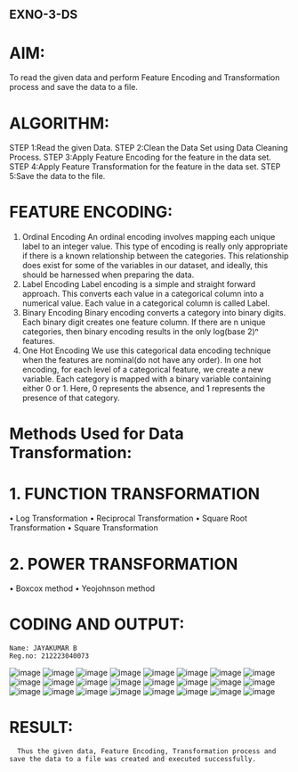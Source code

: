 ## EXNO-3-DS

# AIM:
To read the given data and perform Feature Encoding and Transformation process and save the data to a file.

# ALGORITHM:
STEP 1:Read the given Data.
STEP 2:Clean the Data Set using Data Cleaning Process.
STEP 3:Apply Feature Encoding for the feature in the data set.
STEP 4:Apply Feature Transformation for the feature in the data set.
STEP 5:Save the data to the file.

# FEATURE ENCODING:
1. Ordinal Encoding
An ordinal encoding involves mapping each unique label to an integer value. This type of encoding is really only appropriate if there is a known relationship between the categories. This relationship does exist for some of the variables in our dataset, and ideally, this should be harnessed when preparing the data.
2. Label Encoding
Label encoding is a simple and straight forward approach. This converts each value in a categorical column into a numerical value. Each value in a categorical column is called Label.
3. Binary Encoding
Binary encoding converts a category into binary digits. Each binary digit creates one feature column. If there are n unique categories, then binary encoding results in the only log(base 2)ⁿ features.
4. One Hot Encoding
We use this categorical data encoding technique when the features are nominal(do not have any order). In one hot encoding, for each level of a categorical feature, we create a new variable. Each category is mapped with a binary variable containing either 0 or 1. Here, 0 represents the absence, and 1 represents the presence of that category.

# Methods Used for Data Transformation:
  # 1. FUNCTION TRANSFORMATION
• Log Transformation
• Reciprocal Transformation
• Square Root Transformation
• Square Transformation
  # 2. POWER TRANSFORMATION
• Boxcox method
• Yeojohnson method

# CODING AND OUTPUT:
```
Name: JAYAKUMAR B
Reg.no: 212223040073
```
![image](https://github.com/user-attachments/assets/80da4687-0c67-4125-8680-c7099c0a0aa0)
![image](https://github.com/user-attachments/assets/42bcc9c2-d118-41ed-af01-0e3a35c26dbf)
![image](https://github.com/user-attachments/assets/939d7ab9-0c6c-4a54-ad79-88f5c6eed6fd)
![image](https://github.com/user-attachments/assets/0e7f6724-b8eb-4b07-81fd-5cb1069893b4)
![image](https://github.com/user-attachments/assets/1e14d046-a2e6-47b8-a58e-0f9ee3711fbc)
![image](https://github.com/user-attachments/assets/f85fc96f-35ba-4c22-a249-ed95c6d67f0b)
![image](https://github.com/user-attachments/assets/fd581b53-d07d-4d31-be21-5c089d94120b)
![image](https://github.com/user-attachments/assets/050b57d8-8277-438d-b971-6eaeb744e592)
![image](https://github.com/user-attachments/assets/7f862462-a17e-4e58-88b7-5b6a8474c204)
![image](https://github.com/user-attachments/assets/4462cc95-894b-48e2-9364-39a8da75cf57)
![image](https://github.com/user-attachments/assets/27d64134-479c-45f0-9cc6-28acacf2db4f)
![image](https://github.com/user-attachments/assets/cbf1863e-2d4a-4bf2-ae96-ae01d668eac9)
![image](https://github.com/user-attachments/assets/2f1b5fdf-656b-4cfc-afb9-e21c93517642)
![image](https://github.com/user-attachments/assets/e423a6a1-faf4-4231-922f-1f0a88a52073)
![image](https://github.com/user-attachments/assets/10a114c9-11c1-4af5-87f5-32ab7e90abfb)
![image](https://github.com/user-attachments/assets/2a0e0584-7cc3-4179-9e58-b49c630fecf7)
![image](https://github.com/user-attachments/assets/237dc73e-1458-48e3-bc5e-0555e400bc0d)
![image](https://github.com/user-attachments/assets/89c514a5-de24-4faf-baa1-7e07af8d824b)
![image](https://github.com/user-attachments/assets/9508b5b9-c7d1-4a4f-83a1-c75ac1914e76)
![image](https://github.com/user-attachments/assets/cf7aa6a5-889e-4931-8a62-b01c8f5e7fd3)
![image](https://github.com/user-attachments/assets/671c6010-bd05-4729-9e3d-fa7a399536f2)
![image](https://github.com/user-attachments/assets/71384c85-f7f1-4b55-a6be-bdad7d9fb9af)
![image](https://github.com/user-attachments/assets/5eb9c922-ad90-434c-9dea-4c40a879d560)
![image](https://github.com/user-attachments/assets/c59b1ca6-83a7-4e7d-8f5d-7401a4b2170c)
    
# RESULT:
      Thus the given data, Feature Encoding, Transformation process and save the data to a file was created and executed successfully.

       
